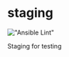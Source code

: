 # staging
!["Ansible Lint"](https://github.com/francomarb/staging/actions/workflows/ansible-lint.yml/badge.svg)

Staging for testing
